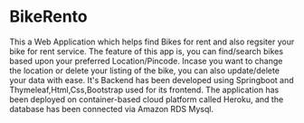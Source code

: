 # BikeRento
This a Web Application which helps find Bikes for rent and also regsiter your bike for rent service.
The feature of this app is, you can find/search bikes based upon your preferred Location/Pincode.
Incase you want to change the location or delete your listing of the bike,
you can also update/delete your data with ease.
It's Backend has been developed using Springboot and Thymeleaf,Html,Css,Bootstrap used for its frontend.
The application has been deployed on container-based cloud platform called Heroku,
and the database has been connected via Amazon RDS Mysql.


